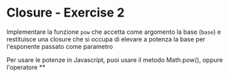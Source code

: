 # Closure - Exercise 2

Implementare la funzione `pow` che accetta come argomento la base (`base`) e restituisce una closure che si occupa di elevare a potenza la base per l'esponente passato come parametro

Per usare le potenze in Javascript, puoi usare il metodo Math.pow(), oppure l'operatore **

